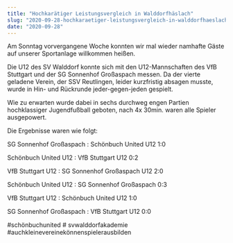 ```yaml
---
title: "Hochkarätiger Leistungsvergleich in Walddorfhäslach"
slug: "2020-09-28-hochkaraetiger-leistungsvergleich-in-walddorfhaeslach"
date: "2020-09-28"
---
```

Am Sonntag vorvergangene Woche konnten wir mal wieder namhafte Gäste auf unserer Sportanlage willkommen heißen.


Die U12 des SV Walddorf konnte sich mit den U12-Mannschaften des VfB Stuttgart und der SG Sonnenhof Großaspach messen. Da der vierte geladene Verein, der SSV Reutlingen, leider kurzfristig absagen musste, wurde in Hin- und Rückrunde jeder-gegen-jeden gespielt.


Wie zu erwarten wurde dabei in sechs durchweg engen Partien hochklassiger Jugendfußball geboten, nach 4x 30min. waren alle Spieler ausgepowert.


Die Ergebnisse waren wie folgt:


SG Sonnenhof Großaspach : Schönbuch United U12 1:0


Schönbuch United U12 : VfB Stuttgart U12 0:2


VfB Stuttgart U12 : SG Sonnenhof Großaspach U12 2:0


Schönbuch United U12 : SG Sonnenhof Großaspach 0:3


VfB Stuttgart U12 : Schönbuch United U12 1:0


SG Sonnenhof Großaspach : VfB Stuttgart U12 0:0


#schönbuchunited # svwalddorfakademie #auchkleinevereinekönnenspielerausbilden
